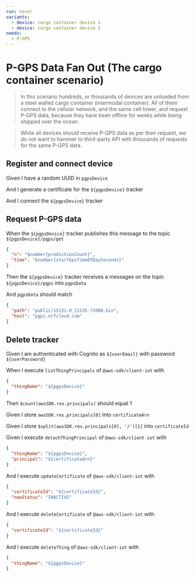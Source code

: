 ```yaml
---
run: never
variants:
  - device: cargo container device 1
  - device: cargo container device 2
needs:
  - P-GPS
---
```


# P-GPS Data Fan Out (The cargo container scenario)

> In this scenario hundreds, or thousands of devices are unloaded from a steel
> walled cargo container (intermodal container). All of them connect to the
> cellular network, and the same cell tower, and request P-GPS data, because
> they have been offline for weeks while being shipped over the ocean.

> While all devices should receive P-GPS data as per their request, we do not
> want to hammer to third-party API with thousands of requests for the same
> P-GPS data.

## Register and connect device

Given I have a random UUID in `pgpsDevice`

And I generate a certificate for the `${pgpsDevice}` tracker

And I connect the `${pgpsDevice}` tracker

## Request P-GPS data

When the `${pgpsDevice}` tracker publishes this message to the topic
`${pgpsDevice}/pgps/get`

```json
{
  "n": "$number{predictionCount}",
  "time": "$number{startGpsTimeOfDaySeconds}"
}
```

Then the `${pgpsDevice}` tracker receives a messages on the topic
`${pgpsDevice}/pgps` into `pgpsData`

And `pgpsData` should match

```json
{
  "path": "public/15131-0_15135-72000.bin",
  "host": "pgps.nrfcloud.com"
}
```

## Delete tracker

Given I am authenticated with Cognito as `${userEmail}` with password
`${userPassword}`

When I execute `listThingPrincipals` of `@aws-sdk/client-iot` with

```json
{
  "thingName": "${pgpsDevice}"
}
```

Then `$count(awsSDK.res.principals)` should equal 1

Given I store `awsSDK.res.principals[0]` into `certificateArn`

Given I store `$split(awsSDK.res.principals[0], '/')[1]` into `certificateId`

Given I execute `detachThingPrincipal` of `@aws-sdk/client-iot` with

```json
{
  "thingName": "${pgpsDevice}",
  "principal": "${certificateArn}"
}
```

And I execute `updateCertificate` of `@aws-sdk/client-iot` with

```json
{
  "certificateId": "${certificateId}",
  "newStatus": "INACTIVE"
}
```

And I execute `deleteCertificate` of `@aws-sdk/client-iot` with

```json
{
  "certificateId": "${certificateId}"
}
```

And I execute `deleteThing` of `@aws-sdk/client-iot` with

```json
{
  "thingName": "${pgpsDevice}"
}
```
